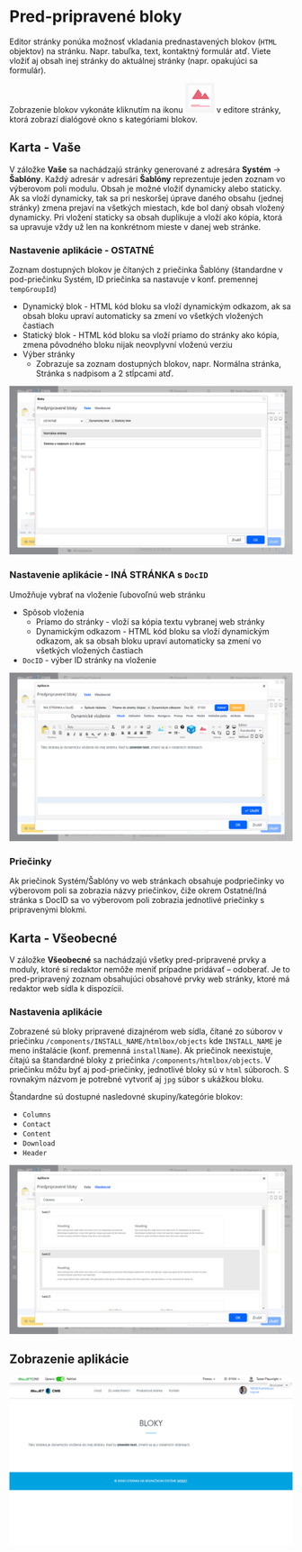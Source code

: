# Pred-pripravené bloky

Editor stránky ponúka možnosť vkladania prednastavených blokov (```HTML``` objektov) na stránku. Napr. tabuľka, text, kontaktný formulár atď. Viete vložiť aj obsah inej stránky do aktuálnej stránky (napr. opakujúci sa formulár).

Zobrazenie blokov vykonáte kliknutím na ikonu ![](htmlbox_icon.png ":no-zoom")  v editore stránky, ktorá zobrazí dialógové okno s kategóriami blokov.

## Karta - Vaše

V záložke **Vaše** sa nachádzajú stránky generované z adresára **Systém** -> **Šablóny**. Každý adresár v adresári **Šablóny** reprezentuje jeden zoznam vo výberovom poli modulu. Obsah je možné vložiť dynamicky alebo staticky. Ak sa vloží dynamicky, tak sa pri neskoršej úprave daného obsahu (jednej stránky) zmena prejaví na všetkých miestach, kde bol daný obsah vložený dynamicky. Pri vložení staticky sa obsah duplikuje a vloží ako kópia, ktorá sa upravuje
vždy už len na konkrétnom mieste v danej web stránke.

### Nastavenie aplikácie - OSTATNÉ

Zoznam dostupných blokov je čítaných z priečinka Šablóny (štandardne v pod-priečinku Systém, ID priečinka sa nastavuje v konf. premennej `tempGroupId`)
  - Dynamický blok - HTML kód bloku sa vloží dynamickým odkazom, ak sa obsah bloku upraví automaticky sa zmení vo všetkých vložených častiach
  - Statický blok - HTML kód bloku sa vloží priamo do stránky ako kópia, zmena pôvodného bloku nijak neovplyvní vloženú verziu
  - Výber stránky
    - Zobrazuje sa zoznam dostupných blokov, napr. Normálna stránka, Stránka s nadpisom a 2 stĺpcami atď.

![](htmlbox_dialog.png)

### Nastavenie aplikácie - INÁ STRÁNKA s ```DocID```

Umožňuje vybrať na vloženie ľubovoľnú web stránku
- Spôsob vloženia
  - Priamo do stránky - vloží sa kópia textu vybranej web stránky
  - Dynamickým odkazom - HTML kód bloku sa vloží dynamickým odkazom, ak sa obsah bloku upraví automaticky sa zmení vo všetkých vložených častiach
- ```DocID``` - výber ID stránky na vloženie

![](editor-our.png)

### Priečinky

Ak priečinok Systém/Šablóny vo web stránkach obsahuje podpriečinky vo výberovom poli sa zobrazia názvy priečinkov, čiže okrem Ostatné/Iná stránka s DocID sa vo výberovom poli zobrazia jednotlivé priečinky s pripravenými blokmi.

## Karta - Všeobecné

V záložke **Všeobecné** sa nachádzajú všetky pred-pripravené prvky a moduly, ktoré si redaktor nemôže meniť prípadne pridávať – odoberať. Je to pred-pripravený zoznam obsahujúci obsahové prvky web stránky, ktoré má redaktor web sídla k dispozícii.

### Nastavenia aplikácie

Zobrazené sú bloky pripravené dizajnérom web sídla, čítané zo súborov v priečinku `/components/INSTALL_NAME/htmlbox/objects` kde `INSTALL_NAME` je meno inštalácie (konf. premenná `installName`). Ak priečinok neexistuje, čítajú sa štandardné bloky z priečinka `/components/htmlbox/objects`. V priečinku môžu byť aj pod-priečinky, jednotlivé bloky sú v `html` súboroch. S rovnakým názvom je potrebné vytvoriť aj `jpg` súbor s ukážkou bloku.

Štandardne sú dostupné nasledovné skupiny/kategórie blokov:

- `Columns`
- `Contact`
- `Content`
- `Download`
- `Header`

![](editor-general.png)

## Zobrazenie aplikácie

![](htmlbox.png)